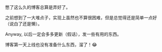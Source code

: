 憋了这么久的博客总算是弄好了。

之前想到了一大堆点子，实现上虽然也不算很困难，但是总觉得还是简单一点好（说白了还是懒）。

Anyway,  以后一定会多多更新（假话），发一些有用的东西。

博客第一天上线也没有准备什么东西，溜了！😂